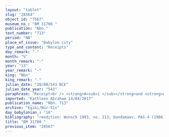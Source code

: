 ```yaml
---
layout: "tablet"
slug: "28564"
object_id: "7567"
museum_no_: "BM 31700 "
publication: "Nbn."
text_number: "713"
period: "NB"
place_of_issue: "Babylon city"
type_and_content: "Receipts"
day_remark: "-"
month: "V"
month_remark: "-"
year: "13"
year_remark: "-"
king: "Nbn"
king_remark: "-"
julian_date: "28/08/543 BCE"
julian_date_year: "543"
paraphrase: "Receipt<br /> <strong>A<sub>1 </sub></strong>and <strong>A<sub>2</sub></strong>, acting as proxy for (<em>ina na&scaron;parti</em>) <strong>C</strong>,&nbsp; receive 11 mina of silver from <strong>B </strong>for <strong>D</strong>᾽s <em>u</em><em>rā&scaron;u</em>-obligation. Apart from the name of 1 witness and the scribe, the list of witnesses is broken.<br /> &nbsp;<br /> <strong>A<sub>1 </sub></strong>= Bēl&scaron;unu/Bēl-iqī&scaron;a/&Scaron;ang&ucirc;-Nanāya; <strong>A<sub>2 </sub></strong>= Nab&ucirc;-lillu/Bēl-uballiṭ//Ea-&hellip;; <strong>B </strong>= Itti-Mar<em>duk-balāṭu</em>; <strong>C </strong>= Nūrea/Bēl-iqī&scaron;a/<em>&Scaron;ang&ucirc;</em>-Nanāya; <strong>D </strong>= Iddin-Marduk/Iqī&scaron;āya//Nūr-S&icirc;n"
imported: "Kathleen Abraham 14/04/2017"
publication_name: "Nbn. 713"
archive: "Egibi/Nūr-Sîn"
day_babylonian_: "16"
bibliography: "reedition: Wunsch 1993, no. 213; Dandamaev, PAS 4 (1986), 76; Weingort 1939, 27 f."
title: "BM 31700 "
previous_item: "28567"
---
```

